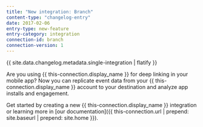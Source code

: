 ```yaml
---
title: "New integration: Branch"
content-type: "changelog-entry"
date: 2017-02-06
entry-type: new-feature
entry-category: integration
connection-id: branch
connection-version: 1
---
```

{{ site.data.changelog.metadata.single-integration | flatify }}

Are you using {{ this-connection.display_name }} for deep linking in your mobile app? Now you can replicate event data from your {{ this-connection.display_name }} account to your destination and analyze app installs and engagement.

Get started by creating a new {{ this-connection.display_name }} integration or learning more in [our documentation]({{ this-connection.url | prepend: site.baseurl | prepend: site.home }}).